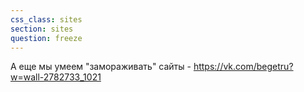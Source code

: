 ```yaml
---
css_class: sites
section: sites
question: freeze
---
```

А еще мы умеем "замораживать" сайты - https://vk.com/begetru?w=wall-2782733_1021